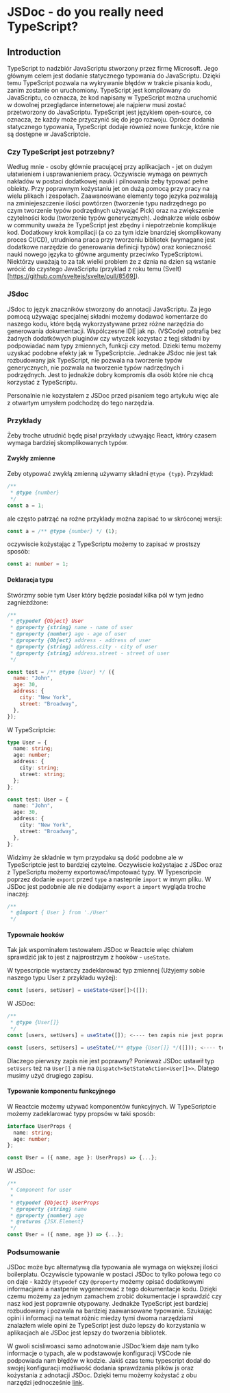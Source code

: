 # JSDoc - do you really need TypeScript?

## Introduction

TypeScript to nadzbiór JavaScriptu stworzony przez firmę Microsoft. Jego głównym celem jest dodanie statycznego typowania do JavaScriptu. Dzięki temu TypeScript pozwala na wykrywanie błędów w trakcie pisania kodu, zanim zostanie on uruchomiony.
TypeScript jest kompilowany do JavaScriptu, co oznacza, że kod napisany w TypeScript można uruchomić w dowolnej przeglądarce internetowej ale najpierw musi zostać przetworzony do JavaScriptu. TypeScript jest językiem open-source, co oznacza, że każdy może przyczynić się do jego rozwoju. Oprócz dodania statycznego typowania, TypeScript dodaje również nowe funkcje, które nie są dostępne w JavaScriptcie.

### Czy TypeScript jest potrzebny?

Według mnie - osoby głównie pracującej przy aplikacjach - jet on dużym ułatwieniem i usprawanieniem pracy. Oczywiscie wymaga on pewnych nakładów w postaci dodatkowej nauki i pilnowania żeby typować pełne obiekty.
Przy poprawnym kożystaniu jet on dużą pomocą przy pracy na wielu plikach i zespołach. Zaawanoswane elementy tego jezyka pozwalają na zminiejeszczenie ilości powtórzen (tworzenie typu nadrzędnego
po czym tworzenie typów podrzędnych używająć Pick) oraz na zwiększenie czytelności kodu (tworzenie typów generycznych). Jednakrze wiele osbów w community uważa że TypeScript jest zbędny i niepotrzebnie komplikuje kod.
Dodatkowy krok kompilacji (a co za tym idzie bnardziej skomplikowany proces CI/CD), utrudniona praca przy tworzeniu bibliotek (wymagane jest dodatkowe narzędzie do generowania definicji typów) oraz konieczność nauki nowego języka to
główne argumenty przeciwko TypeScriptowi. Niektórzy uważają to za tak wielki problem że z dznia na dzien są wstanie wrócić do czystego JavaScriptu (przyklad z roku temu (Svelt)[https://github.com/sveltejs/svelte/pull/8569]).

### JSdoc

JSdoc to język znaczników stworzony do annotacji JavaScriptu. Za jego pomocą używając specjalnej składni możemy dodawać komentarze do naszego kodu, które będą wykorzystywane przez różne narzędzia do generowania dokumentacji.
Wspólczesne IDE jak np. (VSCode) potrafią bez żadnych dodatkówych pluginów czy wtyczek kozystac z tegj składni by podpowiadać nam typy zmiennych, funkcji czy metod. Dzieki temu możemy uzyskać podobne efekty jak w TypeScriptcie.
Jednakże JSdoc nie jest tak rozbudowany jak TypeScript, nie pozwala na tworzenie typów generycznych, nie pozwala na tworzenie typów nadrzędnych i podrzędnych. Jest to jednakże dobry kompromis dla osób które nie chcą korzystać z TypeScriptu.

Personalnie nie kozystałem z JSDoc przed pisaniem tego artykułu więc ale z otwartym umysłem podchodzę do tego narzędzia.

### Przykłady

Żeby troche utrudnić będę pisał przykłady użwyając React, ktróry czasem wymaga bardziej skomplikowanych typów.

#### Zwykły zmienne

Zeby otypować zwykłą zmienną używamy składni `@type {typ}`. Przykład:

```javascript
/**
 * @type {number}
 */
const a = 1;
```

ale często patrząć na rożne przyklady można zapisać to w skróconej wersji:

```javascript
const a = /** @type {number} */ (1);
```

oczywiscie kożystając z TypeScriptu możemy to zapisać w prostszy sposób:

```typescript
const a: number = 1;
```

#### Deklaracja typu

Stwórzmy sobie tym User który będzie posiadał kilka pól w tym jedno zagnieżdżone:

```javascript
/**
 * @typedef {Object} User
 * @property {string} name - name of user
 * @property {number} age - age of user
 * @property {Object} address - address of user
 * @property {string} address.city - city of user
 * @property {string} address.street - street of user
 */

const test = /** @type {User} */ ({
  name: "John",
  age: 30,
  address: {
    city: "New York",
    street: "Broadway",
  },
});
```

W TypeScriptcie:

```typescript
type User = {
  name: string;
  age: number;
  address: {
    city: string;
    street: string;
  };
};

const test: User = {
  name: "John",
  age: 30,
  address: {
    city: "New York",
    street: "Broadway",
  },
};
```

Widzimy że składnie w tym przypdaku są dość podobne ale w TypeScriptcie jest to bardziej czytelne.
Oczywiscie kożystajac z JSDoc oraz z TypeScriptu możemy exportować/impotować typy.
W Typescripcie poprzez dodanie `export` przed `type` a nastepnie `import` w innym pliku.
W JSDoc jest podobnie ale nie dodajamy `export` a `import` wygląda troche inaczej:

```javascript
/**
 * @import { User } from './User'
 */
```

#### Typownaie hooków

Tak jak wspominałem testowałem JSDoc w Reactcie więc chiałem sprawdzić jak to jest z najprostrzym z hooków - `useState`.

W typescripcie wystarczy zadeklarować typ zmiennej (Użyjemy sobie naszego typu User z przykładu wyżej):

```typescript
const [users, setUser] = useState<User[]>([]);
```

W JSDoc:

```javascript
/**
 * @type {User[]}
 */
const [users, setUsers] = useState([]); <---- ten zapis nie jest poprawny

const [users, setUsers] = useState(/** @type {User[]} */([])); <---- ten zapis jest poprawny
```

Dlaczego pierwszy zapis nie jest poprawny? Ponieważ JSDoc ustawił typ `setUsers` też na `User[]` a nie na `Dispatch<SetStateAction<User[]>>`. Dlatego musimy użyć drugiego zapisu.

#### Typowanie komponentu funkcyjnego

W Reactcie możemy używać komponentów funkcyjnych. W TypeScriptcie możemy zadeklarować typy propsów w taki sposób:

```typescript
interface UserProps {
  name: string;
  age: number;
};

const User = ({ name, age }: UserProps) => {...};
```

W JSDoc:

```javascript
/**
 * Component for user
 *
 * @typedef {Object} UserProps
 * @property {string} name
 * @property {number} age
 * @returns {JSX.Element}
 */
const User = ({ name, age }) => {...};
```

### Podsumowanie

JSDoc może byc alternatywą dla typowania ale wymaga on większej ilości boilerplatu. Oczywiscie typowanie w postaci JSDoc to tylko połowa tego co on daje - każdy `@typedef` czy `@property` możemy opisać dodatkowymi informacjami a
nastpenie wygenerować z tego dokumentacje kodu. Dzięki czemu możemy za jednym zamachem zrobić dokumentacje i sprawdzić czy nasz kod jest poprawnie otypowany. Jednakże TypeScript jest bardziej rozbudowany i pozwala na bardziej zaawansowane
typowanie. Szukając opini i informacji na temat różnic miedzy tymi dwoma narzędziami znalazłem wiele opini że TypeScript jest dużo lepszy do korzystania w aplikacjach ale JSDoc jest lepszy do tworzenia bibliotek.

W gwoli scisliwoasci samo adnotowanie JSDoc'kiem daje nam tylko informacje o typach, ale w podstawowje konfiguracji VSCode nie podpowiada nam błędów w kodzie. Jakiś czas temu typescript dodał do swojej konfiguracji możliwość dodania
sprawdzania plików js oraz kożystania z adnotacji JSDoc. Dzięki temu możemy kożystać z obu narzędzi jednocześnie [link](https://www.typescriptlang.org/docs/handbook/jsdoc-supported-types.html).
